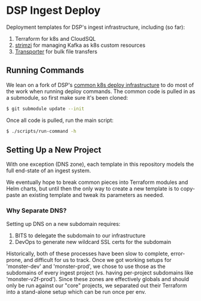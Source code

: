 # DSP Ingest Deploy
Deployment templates for DSP's ingest infrastructure, including (so far):
1. Terraform for k8s and CloudSQL
2. [strimzi](https://github.com/strimzi/strimzi-kafka-operator) for managing Kafka as k8s custom resources
3. [Transporter](https://github.com/DataBiosphere/transporter) for bulk file transfers

## Running Commands
We lean on a fork of DSP's [common k8s deploy infrastructure](https://github.com/broadinstitute/dsp-k8s-deploy)
to do most of the work when running deploy commands. The common code is pulled in as a submodule, so first make
sure it's been cloned:
```bash
$ git submodule update --init
```

Once all code is pulled, run the main script:
```bash
$ ./scripts/run-command -h
```

## Setting Up a New Project
With one exception (DNS zone), each template in this repository models the full end-state of an ingest system.

We eventually hope to break common pieces into Terraform modules and Helm charts, but until then the only way
to create a new template is to copy-paste an existing template and tweak its parameters as needed.

### Why Separate DNS?
Setting up DNS on a new subdomain requires:
1. BITS to delegate the subdomain to our infrastructure
2. DevOps to generate new wildcard SSL certs for the subdomain

Historically, both of these processes have been slow to complete, error-prone, and difficult for us to track.
Once we got working setups for 'monster-dev' and 'monster-prod', we chose to use those as the subdomains of
every ingest project (vs. having per-project subdomains like 'monster-v2f-prod'). Since these zones are effectively
globals and should only be run against our "core" projects, we separated out their Terraform into a stand-alone
setup which can be run once per env.
